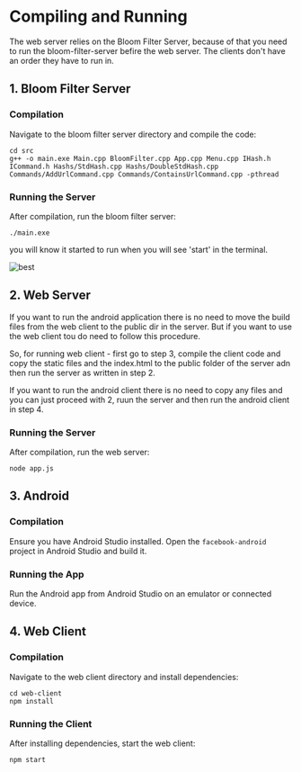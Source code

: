 # Compiling and Running 

The web server relies on the Bloom Filter Server, because of that you need to run the bloom-filter-server befire the web server. The clients don't have an order they have to run in.

## 1. Bloom Filter Server

### Compilation

Navigate to the bloom filter server directory and compile the code:

```
cd src
g++ -o main.exe Main.cpp BloomFilter.cpp App.cpp Menu.cpp IHash.h ICommand.h Hashs/StdHash.cpp Hashs/DoubleStdHash.cpp 
Commands/AddUrlCommand.cpp Commands/ContainsUrlCommand.cpp -pthread
```

### Running the Server

After compilation, run the bloom filter server:

```
./main.exe
```

you will know it started to run when you will see 'start' in the terminal.

![best](https://github.com/edenbdv/FooBar-Server/assets/148945751/12a84517-7511-4440-8687-ccd1fef8daa1)


## 2. Web Server

If you want to run the android application there is no need to move the build files from the web client to 
the public dir in the server. But if you want to use the web client tou do need to follow this procedure.

So, for running web client - first go to step 3, compile the client code and copy
the static files and the index.html to the public folder of the server adn then run the server 
as written in step 2.

If you want to run the android client there is no need to copy any files and you
can just proceed with 2, ruun the server and then run the android client in step 4.

### Running the Server

After compilation, run the web server:

```
node app.js
```

## 3. Android

### Compilation

Ensure you have Android Studio installed. Open the `facebook-android` project in Android Studio and build it.

### Running the App

Run the Android app from Android Studio on an emulator or connected device.

## 4. Web Client

### Compilation

Navigate to the web client directory and install dependencies:

```
cd web-client
npm install
```

### Running the Client

After installing dependencies, start the web client:

```
npm start
```
